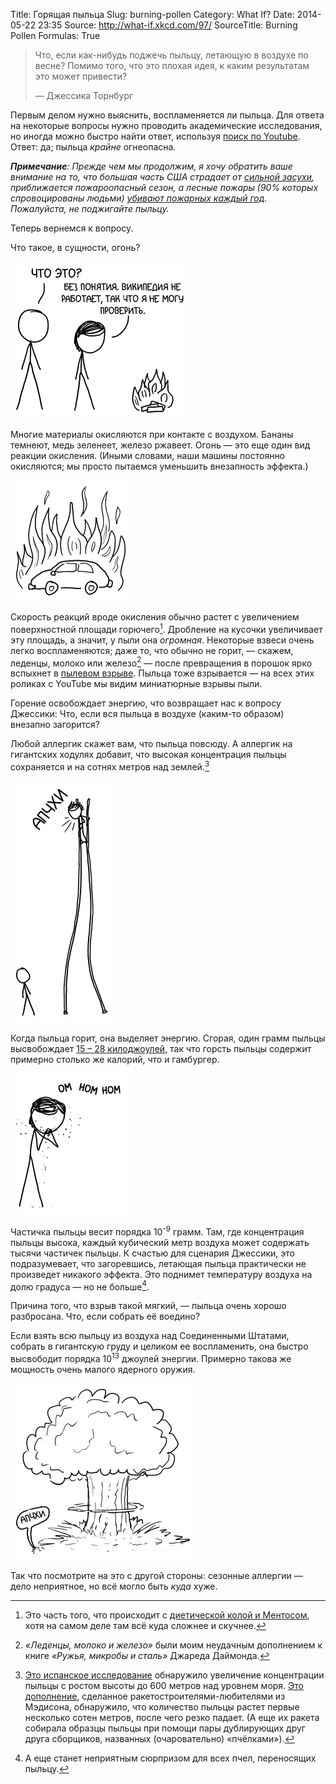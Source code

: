 Title: Горящая пыльца
Slug: burning-pollen
Category: What If?
Date: 2014-05-22 23:35
Source: http://what-if.xkcd.com/97/
SourceTitle: Burning Pollen
Formulas: True

> Что, если как-нибудь поджечь пыльцу, летающую в воздухе по весне? Помимо того, что это плохая идея, к каким результатам это может привести?
>
> — Джессика Торнбург

Первым делом нужно выяснить, воспламеняется ли пыльца. Для ответа на некоторые вопросы нужно проводить академические исследования, но иногда можно быстро найти ответ, используя [поиск по Youtube](https://www.youtube.com/results?search_query=pollen+flammable). Ответ: да; пыльца _крайне_ огнеопасна.

_**Примечание**: Прежде чем мы продолжим, я хочу обратить ваше внимание на то, что большая часть США страдает от [сильной засухи](http://droughtmonitor.unl.edu/), приближается пожароопасный сезон, а лесные пожары (90% которых спровоцированы людьми) [убивают пожарных каждый год](http://www.nwcg.gov/pms/pubs/pms841/pms841_all-72dpi.pdf). Пожалуйста, не поджигайте пыльцу._

Теперь вернемся к вопросу.

Что такое, в сущности, огонь?

![](/uploads/097-burning-pollen/hands_ru.png "ЧТО есть огонь? Мы просто не знаем.")

Многие материалы окисляются при контакте с воздухом. Бананы темнеют, медь зеленеет, железо ржавеет. Огонь — это еще один вид реакции окисления. (Иными словами, наши машины постоянно окисляются; мы просто пытаемся уменьшить внезапность эффекта.)

![](/uploads/097-burning-pollen/car.png "Однако части, которые окисляются при пожаре в машине обычно не те же, что ржавеют.")

Скорость реакций вроде окисления обычно растет с увеличением поверхностной площади горючего[^1]. Дробление на кусочки увеличивает эту площадь, а значит, у пыли она _огромная_. Некоторые взвеси очень легко воспламеняются; даже то, что обычно не горит, — скажем, леденцы, молоко или железо[^2] — после превращения в порошок ярко вспыхнет в [пылевом взрыве](https://www.osha.gov/Publications/combustibledustposter.pdf). Пыльца тоже взрывается — на всех этих роликах с YouTube мы видим миниатюрные взрывы пыли.

[^1]: Это часть того, что происходит с [диетической колой и Ментосом](http://planck.lal.in2p3.fr/wiki/uploads/Photos/Activit%E9esClandestines/Coffey08_diet_coke_and_mentos.pdf), хотя на самом деле там всё куда сложнее и скучнее.
[^2]: _«Леденцы, молоко и железо»_ были моим неудачным дополнением к книге _«Ружья, микробы и сталь»_ Джареда Даймонда.

Горение освобождает энергию, что возвращает нас к вопросу Джессики: Что, если вся пыльца в воздухе (каким-то образом) внезапно загорится?

Любой аллергик скажет вам, что пыльца повсюду. А аллергик на гигантских ходулях добавит, что высокая концентрация пыльцы сохраняется и на сотнях метров над землей.[^3]

[^3]: [Это испанское исследование](http://link.springer.com/article/10.1023%2FA%3A1007685513925) обнаружило увеличение концентрации пыльцы с ростом высоты до 600 метров над уровнем моря. [Это дополнение](http://westrocketry.com/sli2008/PLAR_MadisonWest2008.pdf), сделанное ракетостроителями-любителями из Мэдисона, обнаружило, что количество пыльцы растет первые несколько сотен метров, после чего резко падает. (А еще их ракета собирала образцы пыльцы при помощи пары дублирующих друг друга сборщиков, названных (очаровательно) «пчёлками»).

![](/uploads/097-burning-pollen/stilts_ru.png "«Я ДУМАЮ, СВИДАНИЕ ПРОХОДИТ НЕПЛОХО!» «ЧИВО?» «ГОВОРЮ, Я ДУМАЮ... А, НЕВАЖНО»")

Когда пыльца горит, она выделяет энергию. Сгорая, один грамм пыльцы высвобождает [15 – 28 килоджоулей](http://www.inkcorrosion.org/reports/000592/front.pdf), так что горсть пыльцы содержит примерно столько же калорий, что и гамбургер.

![](/uploads/097-burning-pollen/eating_ru.png "Я как пчела: пыльца вечно откладывается на бедрах.")

Частичка пыльцы весит порядка 10<sup>-9</sup> грамм. Там, где концентрация пыльцы высока, каждый кубический метр воздуха может содержать тысячи частичек пыльцы. К счастью для сценария Джессики, это подразумевает, что загоревшись, летающая пыльца практически не произведет никакого эффекта. Это поднимет температуру воздуха на долю градуса — но не больше[^4].

[^4]: А еще станет неприятным сюрпризом для всех пчел, переносящих пыльцу.

Причина того, что взрыв такой мягкий, — пыльца очень хорошо разбросана. Что, если собрать её воедино?

Если взять всю пыльцу из воздуха над Соединенными Штатами, собрать в гигантскую груду и целиком ее воспламенить, она быстро высвободит порядка 10<sup>13</sup> джоулей энергии. Примерно такова же мощность очень малого ядерного оружия.

![](/uploads/097-burning-pollen/mushroom_ru.png "Нам понадобится таблетка Кларитина весом в шестьдесят тысяч тонн?")

Так что посмотрите на это с другой стороны: сезонные аллергии — дело неприятное, но всё могло быть _куда_ хуже.
